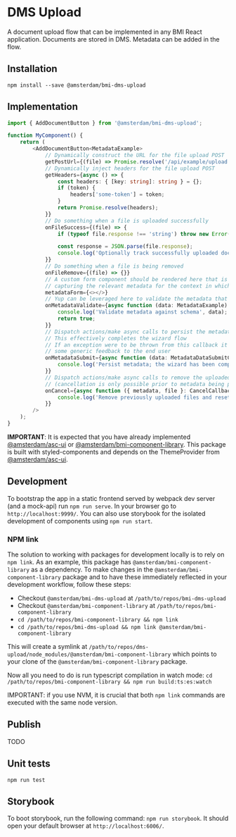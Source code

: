 # DMS Upload

A document upload flow that can be implemented in any BMI React application. Documents are stored in DMS. Metadata can be added in the flow.

## Installation

```shell
npm install --save @amsterdam/bmi-dms-upload
```

## Implementation

```typescript jsx
import { AddDocumentButton } from '@amsterdam/bmi-dms-upload';

function MyComponent() {
	return (
		<AddDocumentButton<MetadataExample>
			// Dynamically construct the URL for the file upload POST
			getPostUrl={(file) => Promise.resolve('/api/example/upload')}
			// Dynamically inject headers for the file upload POST
			getHeaders={async () => {
				const headers: { [key: string]: string } = {};
				if (token) {
					headers['some-token'] = token;
				}
				return Promise.resolve(headers);
			}}
			// Do something when a file is uploaded successfully
			onFileSuccess={(file) => {
				if (typeof file.response !== 'string') throw new Error('BUG: no response provided to onFileSuccess callback');

				const response = JSON.parse(file.response);
				console.log('Optionally track successfully uploaded documents in state', response);
			}}
			// Do something when a file is being removed
			onFileRemove={(file) => {}}
			// A custom form component should be rendered here that is specifically geared towards
			// capturing the relevant metadata for the context in which this button is implemented
			metadataForm={<></>}
			// Yup can be leveraged here to validate the metadata that was captured with the form
			onMetadataValidate={async function (data: MetadataExample) {
				console.log('Validate metadata against schema', data);
				return true;
			}}
			// Dispatch actions/make async calls to persist the metadata
			// This effectively completes the wizard flow
			// If an exception were to be thrown from this callback it is gracefully handled with
			// some generic feedback to the end user
			onMetadataSubmit={async function (data: MetadataDataSubmitCallbackArg<MetadataExample>) {
				console.log('Persist metadata; the wizard has been completed and will be closed after this.');
			}}
			// Dispatch actions/make async calls to remove the uploaded files from DMS
			// (cancellation is only possible prior to metadata being persisted)
			onCancel={async function ({ metadata, file }: CancelCallbackArg<MetadataExample>) {
				console.log('Remove previously uploaded files and reset state.');
			}}
		/>
	);
}
```

**IMPORTANT**: It is expected that you have already implemented [@amsterdam/asc-ui](https://www.npmjs.com/package/@amsterdam/asc-ui) or
[@amsterdam/bmi-component-library](https://www.npmjs.com/package/@amsterdam/asc-ui). This package is built with styled-components and depends on the ThemeProvider
from [@amsterdam/asc-ui](https://www.npmjs.com/package/@amsterdam/asc-ui).

## Development

To bootstrap the app in a static frontend served by webpack dev server (and a mock-api) run `npm run serve`. In 
your browser go to `http://localhost:9999/`.
You can also use storybook for the isolated development of components using `npm run start`.

### NPM link

The solution to working with packages for development locally is to rely on `npm link`.
As an example, this package has `@amsterdam/bmi-component-library` as a dependency. To make changes in the
`@amsterdam/bmi-component-library` package and to have these immediately reflected in your development workflow, follow
these steps:

- Checkout `@amsterdam/bmi-dms-upload` at `/path/to/repos/bmi-dms-upload`
- Checkout `@amsterdam/bmi-component-library` at `/path/to/repos/bmi-component-library`
- `cd /path/to/repos/bmi-component-library && npm link`
- `cd /path/to/repos/bmi-dms-upload && npm link @amsterdam/bmi-component-library`

This will create a symlink at `/path/to/repos/dms-upload/node_modules/@amsterdam/bmi-component-library` which points to
your clone of the `@amsterdam/bmi-component-library` package.

Now all you need to do is run typescript compilation in watch mode:
`cd /path/to/repos/bmi-component-library && npm run build:ts:es:watch`

IMPORTANT: if you use NVM, it is crucial that both `npm link` commands are executed with the same node version.

## Publish

TODO

## Unit tests

`npm run test`

## Storybook

To boot storybook, run the following command: `npm run storybook`. It should open your default browser at
`http://localhost:6006/`.
